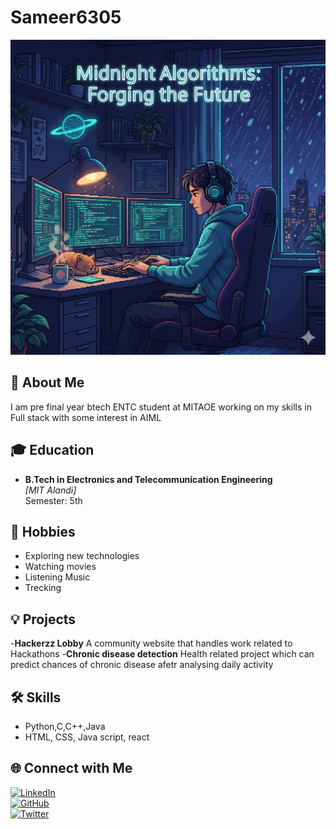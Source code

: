 # Sameer6305  

![Midnight Algorithms: Forging the Future](git.image.png)

## 👋 About Me  
I am pre final year btech ENTC student at MITAOE working on my skills in Full stack with some interest in AIML 

## 🎓 Education  
- **B.Tech in Electronics and Telecommunication Engineering**  
  *[MIT Alandi]*  
  Semester: 5th  

## 🎯 Hobbies  
- Exploring new technologies  
- Watching movies  
- Listening Music
- Trecking  

## 💡 Projects  
-**Hackerzz Lobby** A community website that handles work related to Hackathons
-**Chronic disease detection** Health related project which can predict chances of chronic disease afetr analysing daily activity

## 🛠️ Skills   
- Python,C,C++,Java
- HTML, CSS, Java script, react

## 🌐 Connect with Me  
[![LinkedIn](https://img.shields.io/badge/LinkedIn-Connect-blue?style=flat&logo=linkedin)](your-linkedin-url)  
[![GitHub](https://img.shields.io/badge/GitHub-Profile-black?style=flat&logo=github)](your-github-url)  
[![Twitter](https://img.shields.io/badge/Twitter-Follow-blue?style=flat&logo=twitter)](your-twitter-url)  
